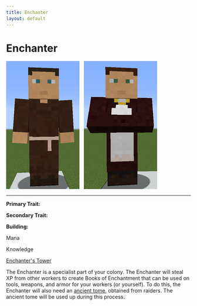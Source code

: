 ```yaml
---
title: Enchanter
layout: default
---
```

# Enchanter

<div class="infobox box text-center">
<img src="../../assets/images/workers/enchanter_m.png" alt="Enchanter Male" />&nbsp;&nbsp;&nbsp;<img src="../../assets/images/workers/enchanter_f.png" alt="Encahnter Female" />
<hr />
  <div class="row section-text text-left">
    <div class="col">
      <p><strong>Primary Trait:</strong></p>
      <p><strong>Secondary Trait:</strong></p>
      <p><strong>Building:</strong></p>
    </div>
    <div class="col">
      <p class="traitp">Mana</p>
      <p class="traits">Knowledge</p>
      <p><a href="../buildings/enchantertower">Enchanter's Tower</a></p>
    </div>
  </div>
</div>

The Enchanter is a specialist part of your colony. The Enchanter will steal XP from other workers to create Books of Enchantment that can be used on tools, weapons, and armor for your workers (or yourself). To do this, the Enchanter will also need an [ancient tome](../../source/items/ancient_tome), obtained from raiders. The ancient tome will be used up during this process.

